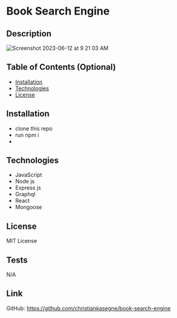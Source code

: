 # Book Search Engine

## Description

![Screenshot 2023-06-12 at 9 21 03 AM](https://github.com/christiankasegne/book-search-engine-2/assets/128755872/48a12cc7-e769-4958-97b4-a1a8aaee2ba5)

## Table of Contents (Optional)


- [Installation](#installation)
- [Technologies](#Technologies)
- [License](#license)

## Installation
* clone this repo 
* run npm i
* 


## Technologies

* JavaScript
* Node js
* Express js
* Graphql
* React
* Mongoose


## License

MIT License

## Tests

N/A

## Link
GitHub: https://github.com/christiankasegne/book-search-engine
